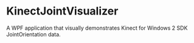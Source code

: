 KinectJointVisualizer
=====================

A WPF application that visually demonstrates Kinect for Windows 2 SDK JointOrientation data.

